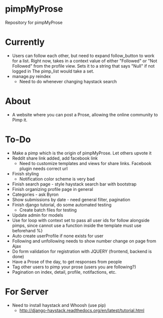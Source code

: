 # pimpMyProse
Repository for pimpMyProse

# Currently
+ Users can follow each other, but need to expand follow_button to work for 
a list. Right now, takes in a context value of either "Followed" or "Not Followed" from
the profile view. Sets it to a string that says "Null" if not logged in The pimp_list would take a set.
+ manage.py reindex
	+ Need to do whenever changing haystack search

# About
+ A website where you can post a Prose, allowing the online community to Pimp it.

# To-Do
+ Make a pimp which is the origin of pimpMyProse. Let others upvote it
+ Reddit share link added, add facebook link
	+ Need to customize templates and views for share links. Facebook plugin needs correct url
+ Finish styling
	+ Notification color scheme is very bad
+ Finish search page - style haystack search bar with bootstrap
+ Finish organizing profile page in general
+ Categories - ask Byron
+ Show submissions by date - need general filter, pagination
+ Finish django tutorial, do some automated testing
	+ Create batch files for testing
+ Update admin for models
+ Use for loop with context set to pass all user ids for follow alongside pimps, since cannot use a function inside the template must use beforehand %}
+ Auto create userProfile if none exists for user
+ Following and unfollowing needs to show number change on page from Ajax
+ Do form validation for registration with JQUERY (frontend, backend is done)
+ Have a Prose of the day, to get responses from people
+ Tag other users to pimp your prose (users you are following?)
+ Pagination on index, detail, profile, notifactions, etc.

# For Server
+ Need to install haystack and Whoosh (use pip)
	+ http://django-haystack.readthedocs.org/en/latest/tutorial.html